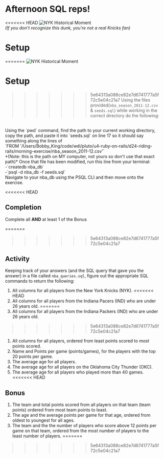 # Afternoon SQL reps!

<<<<<<< HEAD
![NYK Historical Moment](http://38.media.tumblr.com/e18de6a5234322bfa3e3f3718a7f7a1c/tumblr_mhdrol7U281r9ngjbo1_500.gif)<br>
_(If you don't recognize this dunk, you're not a real Knicks fan)_
# Setup
=======
![NYK Historical Moment](http://38.media.tumblr.com/e18de6a5234322bfa3e3f3718a7f7a1c/tumblr_mhdrol7U281r9ngjbo1_500.gif)

# Setup

>>>>>>> 5e64313a088ce82e7d6741777a5f72c5e04c21a7
Using the files provided(`nba_season_2011-12.csv` & `seeds.sql`) while working in the correct directory do the following:
<br>
Using the `pwd` command, find the path to your current working directory, copy the path, and paste it into `seeds.sql` on line 17 so it should say something along the lines of
<br>
`FROM '/Users/Bobby_King/code/wdi/pluto/u4-ruby-on-rails/d24-riding-rails/morning-exercise/nba_season_2011-12.csv'`
<br>
*(Note: this is the path on MY computer, not yours so don't use that exact path)*
Once that file has been modified, run this line from your terminal:
<br>
-`createdb nba_db`<br>
-`psql -d nba_db -f seeds.sql`<br>
Navigate to your nba_db using the PSQL CLI and then move onto the exercise.

<<<<<<< HEAD
## Completion

Complete all **AND** at least 1 of the Bonus

=======
>>>>>>> 5e64313a088ce82e7d6741777a5f72c5e04c21a7
## Activity

Keeping track of your answers (and the SQL query that gave you the answer) in a file called `nba_queries.sql`, figure out the appropriate SQL commands to return the following:

1. All columns for all players from the New York Knicks (NYK).
<<<<<<< HEAD
1. All columns for all players from the Indiana Pacers (IND) who are under 26 years old.
=======
1. All columns for all players from the Indiana Packers (IND) who are under 26 years old.
>>>>>>> 5e64313a088ce82e7d6741777a5f72c5e04c21a7
1. All columns for all players, ordered from least points scored to most points scored.
1. Name and Points per game (points/games), for the players with the top 20 points per game.
1. The average age for all players.
1. The average age for all players on the Oklahoma City Thunder (OKC).
1. The average age for all players who played more than 40 games.
<<<<<<< HEAD

## Bonus
1. The team and total points scored from all players on that
team (team points) ordered from most team points to least.
1. The age and the average points per game for that age, ordered from oldest to youngest for all ages.
1. The team and the the number of players who score above 12 points per game on that team, ordered from the most number of players to the least number of players.
=======
>>>>>>> 5e64313a088ce82e7d6741777a5f72c5e04c21a7
